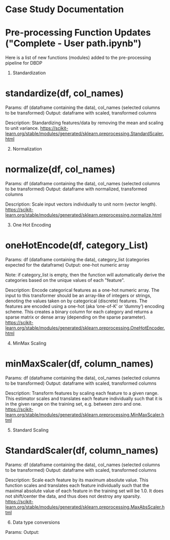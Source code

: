 # Case Study Documentation


# Pre-processing Function Updates ("Complete - User path.ipynb")

Here is a list of new functions (modules) added to the pre-processing pipeline for DBDP

1. Standardization

# standardize(df, col_names)

Params: df (dataframe containing the data), col_names (selected columns to be transformed)
Output: dataframe with scaled, transformed columns

Description: Standardizing features/data by removing the mean and scaling to unit variance.
https://scikit-learn.org/stable/modules/generated/sklearn.preprocessing.StandardScaler.html



2. Normalization

# normalize(df, col_names)

Params: df (dataframe containing the data), col_names (selected columns to be transformed)
Output: dataframe with normalized, transformed columns

Description: Scale input vectors individually to unit norm (vector length).
https://scikit-learn.org/stable/modules/generated/sklearn.preprocessing.normalize.html

3. One Hot Encoding

# oneHotEncode(df, category_List)

Params: df (dataframe containing the data), category_list (categories expected for the dataframe)
Output: one-hot numeric array

Note: if category_list is empty, then the function will automatically derive the categories based on the unique values of each "feature".

Description: Encode categorical features as a one-hot numeric array. The input to this transformer should be an array-like of integers or strings, denoting the values taken on by categorical (discrete) features. The features are encoded using a one-hot (aka ‘one-of-K’ or ‘dummy’) encoding scheme. This creates a binary column for each category and returns a sparse matrix or dense array (depending on the sparse parameter).
https://scikit-learn.org/stable/modules/generated/sklearn.preprocessing.OneHotEncoder.html

4. MinMax Scaling

# minMaxScaler(df, column_names)

Params: df (dataframe containing the data), col_names (selected columns to be transformed)
Output: dataframe with scaled, transformed columns

Description: Transform features by scaling each feature to a given range. This estimator scales and translates each feature individually such that it is in the given range on the training set, e.g. between zero and one.
https://scikit-learn.org/stable/modules/generated/sklearn.preprocessing.MinMaxScaler.html

5. Standard Scaling

# StandardScaler(df, column_names)

Params: df (dataframe containing the data), col_names (selected columns to be transformed)
Output: dataframe with scaled, transformed columns

Description: Scale each feature by its maximum absolute value. This function scales and translates each feature individually such that the maximal absolute value of each feature in the training set will be 1.0. It does not shift/center the data, and thus does not destroy any sparsity.
https://scikit-learn.org/stable/modules/generated/sklearn.preprocessing.MaxAbsScaler.html

6. Data type conversions

Params:
Output: